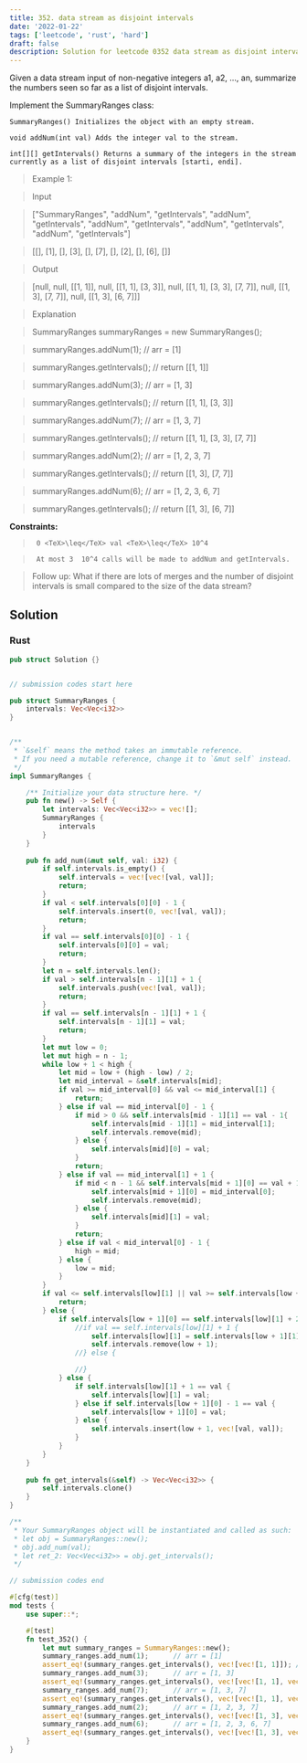 ```yaml
---
title: 352. data stream as disjoint intervals
date: '2022-01-22'
tags: ['leetcode', 'rust', 'hard']
draft: false
description: Solution for leetcode 0352 data stream as disjoint intervals
---
```


 

  Given a data stream input of non-negative integers a1, a2, ..., an, summarize the numbers seen so far as a list of disjoint intervals.

  Implement the SummaryRanges class:

  

  	SummaryRanges() Initializes the object with an empty stream.

  	void addNum(int val) Adds the integer val to the stream.

  	int[][] getIntervals() Returns a summary of the integers in the stream currently as a list of disjoint intervals [starti, endi].

  

   

 >   Example 1:

  

 >   Input

 >   ["SummaryRanges", "addNum", "getIntervals", "addNum", "getIntervals", "addNum", "getIntervals", "addNum", "getIntervals", "addNum", "getIntervals"]

 >   [[], [1], [], [3], [], [7], [], [2], [], [6], []]

 >   Output

 >   [null, null, [[1, 1]], null, [[1, 1], [3, 3]], null, [[1, 1], [3, 3], [7, 7]], null, [[1, 3], [7, 7]], null, [[1, 3], [6, 7]]]

 >   Explanation

 >   SummaryRanges summaryRanges <TeX>=</TeX> new SummaryRanges();

 >   summaryRanges.addNum(1);      // arr <TeX>=</TeX> [1]

 >   summaryRanges.getIntervals(); // return [[1, 1]]

 >   summaryRanges.addNum(3);      // arr <TeX>=</TeX> [1, 3]

 >   summaryRanges.getIntervals(); // return [[1, 1], [3, 3]]

 >   summaryRanges.addNum(7);      // arr <TeX>=</TeX> [1, 3, 7]

 >   summaryRanges.getIntervals(); // return [[1, 1], [3, 3], [7, 7]]

 >   summaryRanges.addNum(2);      // arr <TeX>=</TeX> [1, 2, 3, 7]

 >   summaryRanges.getIntervals(); // return [[1, 3], [7, 7]]

 >   summaryRanges.addNum(6);      // arr <TeX>=</TeX> [1, 2, 3, 6, 7]

 >   summaryRanges.getIntervals(); // return [[1, 3], [6, 7]]

  

   

  **Constraints:**

  

 >   	0 <TeX>\leq</TeX> val <TeX>\leq</TeX> 10^4

 >   	At most 3  10^4 calls will be made to addNum and getIntervals.

  

   

 >   Follow up: What if there are lots of merges and the number of disjoint intervals is small compared to the size of the data stream?


## Solution
### Rust
```rust
pub struct Solution {}


// submission codes start here

pub struct SummaryRanges {
    intervals: Vec<Vec<i32>>
}


/** 
 * `&self` means the method takes an immutable reference.
 * If you need a mutable reference, change it to `&mut self` instead.
 */
impl SummaryRanges {

    /** Initialize your data structure here. */
    pub fn new() -> Self {
        let intervals: Vec<Vec<i32>> = vec![];
        SummaryRanges {
            intervals
        }
    }
    
    pub fn add_num(&mut self, val: i32) {
        if self.intervals.is_empty() {
            self.intervals = vec![vec![val, val]];
            return;
        }
        if val < self.intervals[0][0] - 1 {
            self.intervals.insert(0, vec![val, val]);
            return;
        }
        if val == self.intervals[0][0] - 1 {
            self.intervals[0][0] = val;
            return;
        }
        let n = self.intervals.len();
        if val > self.intervals[n - 1][1] + 1 {
            self.intervals.push(vec![val, val]);
            return;
        }
        if val == self.intervals[n - 1][1] + 1 {
            self.intervals[n - 1][1] = val;
            return;
        }
        let mut low = 0;
        let mut high = n - 1;
        while low + 1 < high {
            let mid = low + (high - low) / 2;
            let mid_interval = &self.intervals[mid];
            if val >= mid_interval[0] && val <= mid_interval[1] {
                return;
            } else if val == mid_interval[0] - 1 {
                if mid > 0 && self.intervals[mid - 1][1] == val - 1{
                    self.intervals[mid - 1][1] = mid_interval[1];
                    self.intervals.remove(mid);
                } else {
                    self.intervals[mid][0] = val;
                }
                return;
            } else if val == mid_interval[1] + 1 {
                if mid < n - 1 && self.intervals[mid + 1][0] == val + 1{
                    self.intervals[mid + 1][0] = mid_interval[0];
                    self.intervals.remove(mid);
                } else {
                    self.intervals[mid][1] = val;
                }
                return;
            } else if val < mid_interval[0] - 1 {
                high = mid;
            } else {
                low = mid;
            }
        }
        if val <= self.intervals[low][1] || val >= self.intervals[low + 1][0] {
            return;
        } else {
            if self.intervals[low + 1][0] == self.intervals[low][1] + 2 {
                //if val == self.intervals[low][1] + 1 {
                    self.intervals[low][1] = self.intervals[low + 1][1];
                    self.intervals.remove(low + 1);
                //} else {

                //}
            } else {
                if self.intervals[low][1] + 1 == val {
                    self.intervals[low][1] = val;
                } else if self.intervals[low + 1][0] - 1 == val {
                    self.intervals[low + 1][0] = val;
                } else {
                    self.intervals.insert(low + 1, vec![val, val]);
                }
            }
        }
    }
    
    pub fn get_intervals(&self) -> Vec<Vec<i32>> {
        self.intervals.clone()
    }
}

/**
 * Your SummaryRanges object will be instantiated and called as such:
 * let obj = SummaryRanges::new();
 * obj.add_num(val);
 * let ret_2: Vec<Vec<i32>> = obj.get_intervals();
 */

// submission codes end

#[cfg(test)]
mod tests {
    use super::*;

    #[test]
    fn test_352() {
        let mut summary_ranges = SummaryRanges::new();
        summary_ranges.add_num(1);      // arr = [1]
        assert_eq!(summary_ranges.get_intervals(), vec![vec![1, 1]]); // return [[1, 1]]
        summary_ranges.add_num(3);      // arr = [1, 3]
        assert_eq!(summary_ranges.get_intervals(), vec![vec![1, 1], vec![3, 3]]); // return [[1, 1], [3, 3]]
        summary_ranges.add_num(7);      // arr = [1, 3, 7]
        assert_eq!(summary_ranges.get_intervals(), vec![vec![1, 1], vec![3, 3], vec![7, 7]]); // return [[1, 1], [3, 3], [7, 7]]
        summary_ranges.add_num(2);      // arr = [1, 2, 3, 7]
        assert_eq!(summary_ranges.get_intervals(), vec![vec![1, 3], vec![7, 7]]); // return [[1, 3], [7, 7]]
        summary_ranges.add_num(6);      // arr = [1, 2, 3, 6, 7]
        assert_eq!(summary_ranges.get_intervals(), vec![vec![1, 3], vec![6, 7]]); // return [[1, 3], [6, 7]]
    }
}

```
